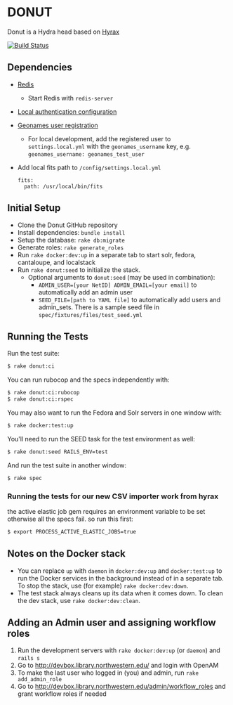 # DONUT

Donut is a Hydra head based on [Hyrax](http://github.com/projecthydra-labs/hyrax)

[![Build Status](https://travis-ci.org/nulib/donut.svg?branch=master)](https://travis-ci.org/nulib/donut)

## Dependencies

* [Redis](http://redis.io/)
  * Start Redis with `redis-server`
* [Local authentication configuration](https://github.com/nulib/donut/wiki/Authentication-setup-for-dev-environment)
* [Geonames user registration](http://www.geonames.org/manageaccount)
  * For local development, add the registered user to `settings.local.yml` with the `geonames_username` key, e.g. `geonames_username: geonames_test_user`
* Add local fits path to `/config/settings.local.yml`

  ```
  fits:
    path: /usr/local/bin/fits
  ```

## Initial Setup

* Clone the Donut GitHub repository
* Install dependencies: `bundle install`
* Setup the database: `rake db:migrate`
* Generate roles: `rake generate_roles`
* Run `rake docker:dev:up` in a separate tab to start solr, fedora, cantaloupe, and localstack
* Run `rake donut:seed` to initialize the stack.
  * Optional arguments to `donut:seed` (may be used in combination):
    * `ADMIN_USER=[your NetID] ADMIN_EMAIL=[your email]` to automatically add an admin user
    * `SEED_FILE=[path to YAML file]` to automatically add users and admin_sets. There is a sample seed file in `spec/fixtures/files/test_seed.yml`

## Running the Tests

Run the test suite:

```sh
$ rake donut:ci
```

You can run rubocop and the specs independently with:

```sh
$ rake donut:ci:rubocop
$ rake donut:ci:rspec
```

You may also want to run the Fedora and Solr servers in one window with:

```sh
$ rake docker:test:up
```

You'll need to run the SEED task for the test environment as well:

```sh
$ rake donut:seed RAILS_ENV=test
```

And run the test suite in another window:

```sh
$ rake spec
```

### Running the tests for our new CSV importer work from hyrax

the active elastic job gem requires an environment variable to be set otherwise all the specs fail. so run this first:

```sh
$ export PROCESS_ACTIVE_ELASTIC_JOBS=true
```

## Notes on the Docker stack

* You can replace `up` with `daemon` in `docker:dev:up` and `docker:test:up` to run the Docker services in the background
  instead of in a separate tab. To stop the stack, use (for example) `rake docker:dev:down`.
* The test stack always cleans up its data when it comes down. To clean the dev stack, use `rake docker:dev:clean`.

## Adding an Admin user and assigning workflow roles

1.  Run the development servers with `rake docker:dev:up` (or `daemon`) and `rails s`
1.  Go to http://devbox.library.northwestern.edu/ and login with OpenAM
1.  To make the last user who logged in (you) and admin, run `rake add_admin_role`
1.  Go to http://devbox.library.northwestern.edu/admin/workflow_roles and grant workflow roles if needed
